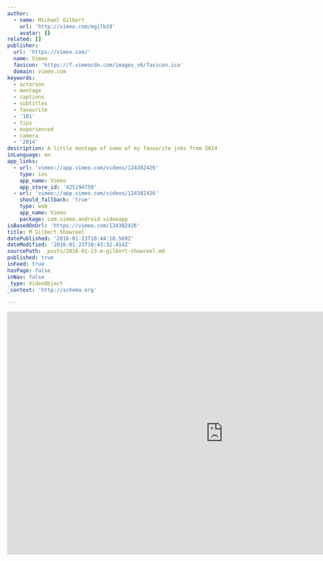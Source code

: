 ```yaml
---
author:
  - name: Michael Gilbert
    url: 'http://vimeo.com/mgilb19'
    avatar: {}
related: []
publisher:
  url: 'https://vimeo.com/'
  name: Vimeo
  favicon: 'https://f.vimeocdn.com/images_v6/favicon.ico'
  domain: vimeo.com
keywords:
  - actorson
  - montage
  - captions
  - subtitles
  - favourite
  - '101'
  - tips
  - experienced
  - camera
  - '2014'
description: A little montage of some of my favourite jobs from 2014
inLanguage: en
app_links:
  - url: 'vimeo://app.vimeo.com/videos/124382426'
    type: ios
    app_name: Vimeo
    app_store_id: '425194759'
  - url: 'vimeo://app.vimeo.com/videos/124382426'
    should_fallback: 'true'
    type: web
    app_name: Vimeo
    package: com.vimeo.android.videoapp
isBasedOnUrl: 'https://vimeo.com/124382426'
title: M Gilbert Showreel
datePublished: '2016-01-23T10:44:10.569Z'
dateModified: '2016-01-23T10:43:32.414Z'
sourcePath: _posts/2016-01-23-m-gilbert-showreel.md
published: true
inFeed: true
hasPage: false
inNav: false
_type: VideoObject
_context: 'http://schema.org'

---
```

<iframe src="https://cdn.embedly.com/widgets/media.html?src=https%3A%2F%2Fplayer.vimeo.com%2Fvideo%2F124382426&amp;url=https%3A%2F%2Fvimeo.com%2F124382426&amp;image=http%3A%2F%2Fi.vimeocdn.com%2Fvideo%2F522091141_1280.jpg&amp;key=b7d04c9b404c499eba89ee7072e1c4f7&amp;type=text%2Fhtml&amp;schema=vimeo" width="1000" height="563" scrolling="no" frameborder="0" allowfullscreen="allowfullscreen" style=""></iframe>